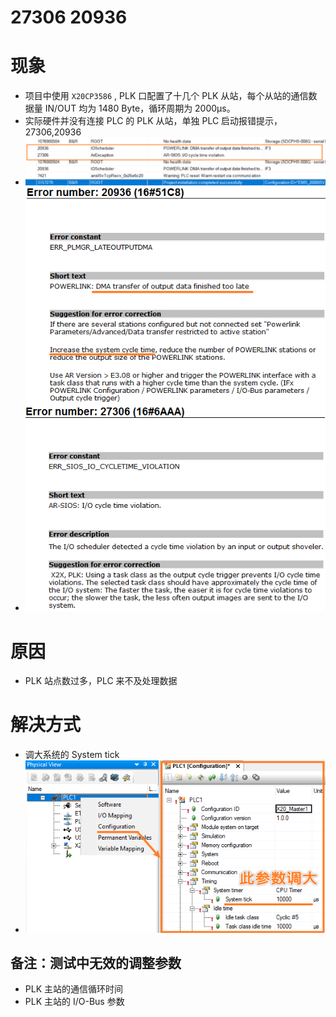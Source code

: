 # 27306 20936
# 现象
- 项目中使用 `X20CP3586` , PLK 口配置了十几个 PLK 从站，每个从站的通信数据量 IN/OUT 均为 1480 Byte，循环周期为 2000μs。
- 实际硬件并没有连接 PLC 的 PLK 从站，单独 PLC 启动报错提示，27306,20936
- ![](FILES/27306%2020936/image-20231012170144483.png)
- ![](FILES/27306%2020936/image-20231012170523476.png)

# 原因
- PLK 站点数过多，PLC 来不及处理数据

# 解决方式
- 调大系统的 System tick
- ![](FILES/27306%2020936/image-20231012171005311.png)
## 备注：测试中无效的调整参数
-  PLK 主站的通信循环时间
-  PLK 主站的 I/O-Bus 参数

